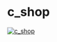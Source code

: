 # c_shop
[![c_shop](https://github.com/VasilevDenis/f_shop/actions/workflows/vite.yml/badge.svg)](https://github.com/VasilevDenis/c_shop/actions/workflows/vite.yml)